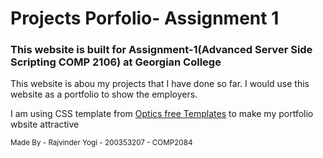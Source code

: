 <h1> Projects Porfolio- Assignment 1</h1>
<h3> This website is built for Assignment-1(Advanced Server Side Scripting COMP 2106) at Georgian College</h3>
<p>This website is abou my projects that I have done so far. I would use this website as a portfolio to show the employers.</p>
<p>I am using CSS template from <a href="http://www.free-css.com/free-css-templates/page220/optics">Optics free Templates</a> to make my portfolio wbsite attractive</p>

<small> Made By - Rajvinder Yogi - 200353207 - COMP2084</small>
